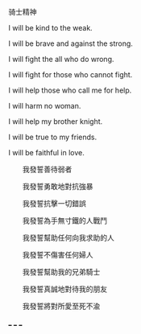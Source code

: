 
骑士精神

I will be kind to the weak.

I will be brave and against the strong.

I will fight the all who do wrong.

I will fight for those who cannot fight.

I will help those who call me for help.

I will harm no woman.

I will help my brother knight.

I will be true to my friends.

I will be faithful in love.



　　我發誓善待弱者
 

　　我發誓勇敢地對抗強暴
 

　　我發誓抗擊一切錯誤
 

　　我發誓為手無寸鐵的人戰鬥
 

　　我發誓幫助任何向我求助的人
 

　　我發誓不傷害任何婦人
 

　　我發誓幫助我的兄弟騎士
 

　　我發誓真誠地對待我的朋友
 

　　我發誓將對所愛至死不渝
  
  

[_](https://zh.wikipedia.org/wiki/騎士精神)
[_](http://bike.baidu.com/item/骑士宣言)
[_](http://baike.baidu.com/item/骑士准则)

